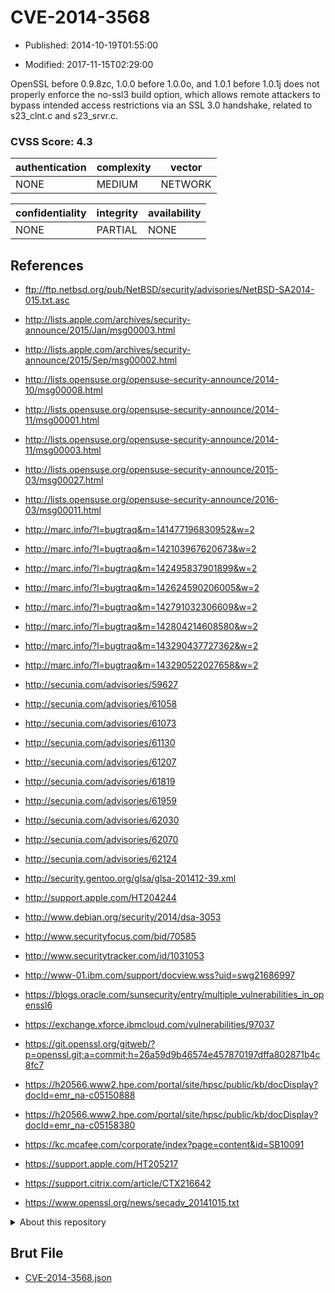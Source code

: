 # CVE-2014-3568

- Published: 2014-10-19T01:55:00

- Modified: 2017-11-15T02:29:00

OpenSSL before 0.9.8zc, 1.0.0 before 1.0.0o, and 1.0.1 before 1.0.1j does not properly enforce the no-ssl3 build option, which allows remote attackers to bypass intended access restrictions via an SSL 3.0 handshake, related to s23_clnt.c and s23_srvr.c.

### CVSS Score: **4.3**

| authentication | complexity | vector |
| --- | --- | --- |
| NONE | MEDIUM | NETWORK |

| confidentiality | integrity | availability |
| --- | --- | --- |
| NONE | PARTIAL | NONE |

## References

* ftp://ftp.netbsd.org/pub/NetBSD/security/advisories/NetBSD-SA2014-015.txt.asc

* http://lists.apple.com/archives/security-announce/2015/Jan/msg00003.html

* http://lists.apple.com/archives/security-announce/2015/Sep/msg00002.html

* http://lists.opensuse.org/opensuse-security-announce/2014-10/msg00008.html

* http://lists.opensuse.org/opensuse-security-announce/2014-11/msg00001.html

* http://lists.opensuse.org/opensuse-security-announce/2014-11/msg00003.html

* http://lists.opensuse.org/opensuse-security-announce/2015-03/msg00027.html

* http://lists.opensuse.org/opensuse-security-announce/2016-03/msg00011.html

* http://marc.info/?l=bugtraq&m=141477196830952&w=2

* http://marc.info/?l=bugtraq&m=142103967620673&w=2

* http://marc.info/?l=bugtraq&m=142495837901899&w=2

* http://marc.info/?l=bugtraq&m=142624590206005&w=2

* http://marc.info/?l=bugtraq&m=142791032306609&w=2

* http://marc.info/?l=bugtraq&m=142804214608580&w=2

* http://marc.info/?l=bugtraq&m=143290437727362&w=2

* http://marc.info/?l=bugtraq&m=143290522027658&w=2

* http://secunia.com/advisories/59627

* http://secunia.com/advisories/61058

* http://secunia.com/advisories/61073

* http://secunia.com/advisories/61130

* http://secunia.com/advisories/61207

* http://secunia.com/advisories/61819

* http://secunia.com/advisories/61959

* http://secunia.com/advisories/62030

* http://secunia.com/advisories/62070

* http://secunia.com/advisories/62124

* http://security.gentoo.org/glsa/glsa-201412-39.xml

* http://support.apple.com/HT204244

* http://www.debian.org/security/2014/dsa-3053

* http://www.securityfocus.com/bid/70585

* http://www.securitytracker.com/id/1031053

* http://www-01.ibm.com/support/docview.wss?uid=swg21686997

* https://blogs.oracle.com/sunsecurity/entry/multiple_vulnerabilities_in_openssl6

* https://exchange.xforce.ibmcloud.com/vulnerabilities/97037

* https://git.openssl.org/gitweb/?p=openssl.git;a=commit;h=26a59d9b46574e457870197dffa802871b4c8fc7

* https://h20566.www2.hpe.com/portal/site/hpsc/public/kb/docDisplay?docId=emr_na-c05150888

* https://h20566.www2.hpe.com/portal/site/hpsc/public/kb/docDisplay?docId=emr_na-c05158380

* https://kc.mcafee.com/corporate/index?page=content&id=SB10091

* https://support.apple.com/HT205217

* https://support.citrix.com/article/CTX216642

* https://www.openssl.org/news/secadv_20141015.txt

<details>
<summary>About this repository</summary> 

  This repository is part of the project [Live Hack CVE](https://github.com/Live-Hack-CVE). Main website can be found [www.live-hack.org](https://www.live-hack.org) 
  
  Made by [Sn0wAlice](https://github.com/Sn0wAlice) for the people that care about security and need to have a feed of the latest CVEs. Hope you enjoy it, don't forget to star the repo and follow me on [Twitter](https://twitter.com/Sn0wAlice) and [Github](https://github.com/Sn0wAlice). And that is my [personnal website](https://www.alice-snow.me/)

  - [Home Page](https://github.com/Live-Hack-CVE)
  - [Framework](https://github.com/Live-Hack-CVE/cve-framework)
  - [CVE database](https://github.com/Live-Hack-CVE/full_database)
  - [Changelog](https://github.com/Live-Hack-CVE/Changelog)
</details>

## Brut File

* [CVE-2014-3568.json](https://raw.githubusercontent.com/Live-Hack-CVE/full_database/main/cves/2014/CVE-2014-3568.json)

